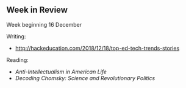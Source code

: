 ## Week in Review
Week beginning 16 December

Writing:
* http://hackeducation.com/2018/12/18/top-ed-tech-trends-stories

Reading:
* _Anti-Intellectualism in American Life_
* _Decoding Chomsky: Science and Revolutionary Politics_
